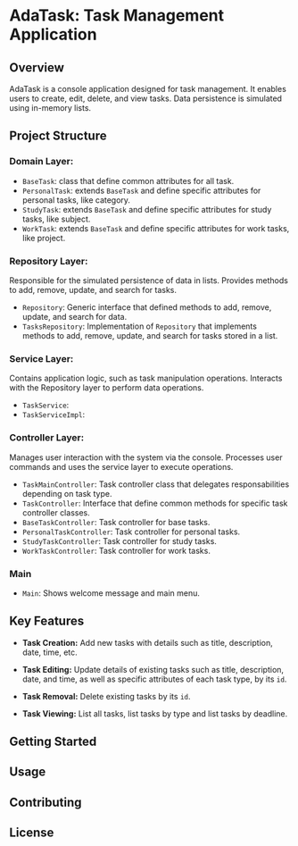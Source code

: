 # AdaTask: Task Management Application

## Overview
AdaTask is a console application designed for task management. It enables users to create, 
edit, delete, and view tasks. Data persistence 
is simulated using in-memory lists.

## Project Structure

### Domain Layer:
- `BaseTask`: class that define common attributes for all task. 
- `PersonalTask`: extends `BaseTask` and define specific attributes for personal tasks, like category.
- `StudyTask`: extends `BaseTask` and define specific attributes for study tasks, like subject.
- `WorkTask`: extends `BaseTask` and define specific attributes for work tasks, like project.

### Repository Layer:

Responsible for the simulated persistence of data in lists.
Provides methods to add, remove, update, and search for tasks.

- `Repository`: Generic interface that defined methods to add, remove, update, and search for data.
- `TasksRepository`: Implementation of `Repository` that implements methods to add, remove, update, and search for tasks stored in a list.

### Service Layer:

Contains application logic, such as task manipulation operations.
Interacts with the Repository layer to perform data operations.

- `TaskService`:
- `TaskServiceImpl`:

### Controller Layer:

Manages user interaction with the system via the console.
Processes user commands and uses the service layer to execute operations.

- `TaskMainController`: Task controller class that delegates responsabilities depending on task type.
- `TaskController`: Interface that define common methods for specific task controller classes.
- `BaseTaskController`: Task controller for base tasks.
- `PersonalTaskController`: Task controller for personal tasks.
- `StudyTaskController`: Task controller for study tasks.
- `WorkTaskController`: Task controller for work tasks.

### Main
- `Main`: Shows welcome message and main menu.

## Key Features
- **Task Creation:** Add new tasks with details such as title, description, date, time, etc.

- **Task Editing:** Update details of existing tasks such as title, description, date, and time, as well as specific attributes of each task type, by its `id`.

- **Task Removal:** Delete existing tasks by its `id`.

- **Task Viewing:** List all tasks, list tasks by type and list tasks by deadline.



## Getting Started

## Usage

## Contributing

## License



